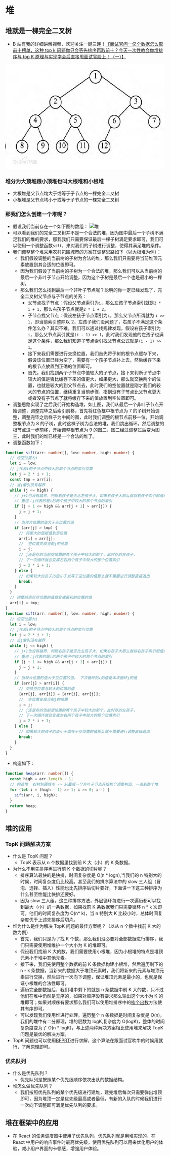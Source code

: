 # 堆

## 堆就是一棵完全二叉树

- B 站有我的详细讲解视频，欢迎关注一键三连！[【面试官问一亿个数据怎么取前十榜单，这种 top k 问题你只会答先排序再取前十？今天一次性教会你堆排序与 top K 原理与实现学会后直接甩面试官脸上！（一）】 ](https://www.bilibili.com/video/BV1Rb41197hh/?share_source=copy_web&vd_source=f90566f00b6f17d7dd03097988325717)

![堆](/images/heap.jpg)

### 堆分为大顶堆跟小顶堆也叫大根堆和小根堆

- 大根堆是父节点均大于或等于子节点的一棵完全二叉树
- 小根堆是父节点均小于或等于子节点的一棵完全二叉树

### 那我们怎么创建一个堆呢？

- 假设我们当前存在一个如下图的数组：
  ![堆](/images/堆.png)
- 可以看到我们的完全二叉树并不是一个合法的堆，因为图中最后一个子树不满足我们的堆的要求，那我我们只需要保证最后一棵子树满足要求即可，我们可以使用一个调整函数`sift`，来对我们的子树进行调整，使得其满足堆的条件。
- 我们调整整个堆采用农村包围城市的方案其调整思路如下（以大根堆为例）：
  - 我们假设调整的当前树的子树为合法的堆，那么我们只需要将当前堆顶元素放置到其合适的位置即可。
  - 因为我们假设了当前树的子树为一个合法的堆，那么我们可以从当前树的最后一个非叶子节点开始调整，因为这个子树是最后一个也是最小的一棵树。
  - 那么我们怎么找到最后一个非叶子节点呢？聪明的你一定已经发现了，完全二叉树父节点与子节点的关系：
    - 父节点找子节点：假设父节点索引为`i`，那么左孩子节点索引就是`2 * i + 1`，那么右孩子节点就是`2 * i + 2`。
    - 子节点找父节点：假设左孩子节点索引为`i`，那么父节点所谓就为 `i >> 1`，即当前索引整除以 2，左孩子我们没问题了，右孩子不满足这个条件怎么办？其实不难，我们可以通过找规律发现，假设右孩子索引为`i`，那么父节点索引就是`(i - 1) >> 1`，此时我们发现他的左孩子也满足这个条件，那么我们知道子节点索引找父节点公式就是`(i - 1) >> 1`。
    - 接下来我们需要进行交换位置，我们首先将子树的根节点缓存下来，假设该位置已经为空了，需要有一个孩子节点补上去，然后缓存下来的根节点放置到正确的位置即可。
    - 首先，我们找到两个子节点中值较大的子节点，接下来判断子节点中较大的值是否比缓存下来的值更大，如果更大，那么就交换两个的位置，也就是较大的到父节点去，此时我们的空位置就是刚才我们的较大的节点的位置，继续重复当前步骤，指到没有子节点比父节点更大或者没有子节点了就将缓存下来的值放置到空位置即可。
- 调整思路实现了之后我们开始构造堆，如上图，我们从最后一个非叶子节点开始调整，调整完毕之后索引前移，首先将红色框中根节点为 7 的子树开始调整，调整完毕之后样子为中间的图，此时我们调整的根节点前移一位，开始调整根节点为 8 的子树，此时这棵子树为合法的堆，我们跳出循环。然后调整的根节点进一步前移，开始调整根节点为 9 的图二，图二经过调整过后变为图三，此时我们的堆已经是一个合法的堆了。
- 调整函数如下：

```ts
function sift(arr: number[], low: number, high: number) {
  // 设空位置为i
  let i = low;
  // j代表i的子节点中较大的那个节点的索引位置
  let j = 2 * i + 1;
  const tmp = arr[i];
  // 当j索引没有越界
  while (j <= high) {
    // j+1也没有越界，判断右孩子是否比左孩子大，如果右孩子大那么就将右孩子索引赋值给j
    // 重述：j代表的是i的两个孩子中较大的那个节点的索引
    if (j + 1 <= high && arr[j + 1] > arr[j]) {
      j = j + 1;
    }
    // 当较大位置的值大于空位置的值
    if (arr[j] > tmp) {
      // 将更大的值赋值到空位置
      arr[i] = arr[j];
      //  空位置变成当前j的位置
      i = j;
      // j还是存的当前空位置的两个孩子中较大的那个，此时存的左孩子，
      // 下一次循环就会变成左右两个孩子中较大的那个位置索引
      j = 2 * i + 1;
    } else {
      // 如果较大的孩子的值小于或等于空位置的值那么就不需要进行调整直接退出
      break;
    }
  }
  // 调整结束后空位置的值就变成最初的位置的值
  arr[i] = tmp;
}
function sift(arr: number[], low: number, high: number) {
  // 设空位置为i
  let i = low;
  // j代表i的子节点中较大的那个节点的索引位置
  let j = 2 * i + 1;
  // 当j索引没有越界
  while (j <= high) {
    // j+1也没有越界，判断右孩子是否比左孩子大，如果右孩子大那么就将右孩子索引赋值给j
    // 重述：j代表的是i的两个孩子中较大的那个节点的索引
    if (j + 1 <= high && arr[j + 1] > arr[j]) {
      j = j + 1;
    }
    // 当较大位置的值大于空位置的值， 下次循环的i的值是本次循环j的值
    if (arr[j] > arr[i]) {
      // 交换空位置与较大的位置的值
      [arr[j], arr[i]] = [arr[i], arr[j]];
      //  空位置变成当前j的位置
      i = j;
      // j还是存的当前空位置的两个孩子中较大的那个，此时存的左孩子，
      // 下一次循环就会变成左右两个孩子中较大的那个位置索引
      j = 2 * i + 1;
    } else {
      // 如果较大的孩子的值小于或等于空位置的值那么就不需要进行调整直接退出
      break;
    }
  }
}
```

- 构造如下：

```ts
function heap(arr: number[]) {
  const high = arr.length - 1;
  // 构造堆  农村包围城市 -> 从最后一个非叶子节点开始挨个调整构造，一直到整个堆
  for (let i = (high - 1) >> 1; i >= 0; i--) {
    sift(arr, i, high);
  }
  return heap;
}
```

## 堆的应用

### TopK 问题解决方案

- 什么是 TopK 问题？
  - TopK 表示从 n 个数据里找到前 K 大（小）的 K 条数据。
- 为什么不用先排序再进行前 K 个数据的切片呢？
  - 排序算法最快的是快排，时间复杂度是 O(n \* logn),当我们的 n 特别大的时候，时间复杂度仍比较高。甚至我们的排序算法中的 slow 三人组（冒泡、选择、插入）性能也比先排序后切片要好，下面讲一下这三种排序为什么甚至性能比快排还要好。
  - 因为 slow 三人组，这三种排序方法，外层循环每进行一次遍历都可以找到最大（小）的一条数据，如果找前 K 条数据我们只需要循环 n \* k 次即可，他们的时间复杂度为 O(n\* k)，当 n 特别大 K 比较小时，总体时间复杂度优于上述先排序后切片。
- 堆为什么是作为解决 TopK 问题的最佳方案呢？（以从 n 个数中找前 K 大的数为例）
  - 首先，我们只是为了找 K 个数，那么我们没必要对全部数据进行排序，我们只需要使用堆维护一个大小为 K 的堆即可。
  - 假设我们找前 K 大的数，我们需要使用小根堆，因为小根堆的特点是堆顶元素小于堆中其他元素。
  - 接下来，我们先使用整个数据的前 K 条数据构建小根堆，然后遍历剩下的 n - k 条数据，当新来的数据大于堆顶元素时，我们将新来的元素与堆顶元素进行交换，然后进行一次向下调整，保证堆顶元素是最小的，也就是保证小根堆的合法性即可。
  - 遍历完全部数据后，我们堆中剩下的就是 n 条数据中前 K 大的数，只不过他们在堆中仍然是无序的，如果对顺序没有要求那么输出这个大小为 K 的堆即可；如果对顺序有要求那么我们可以使用堆排序中的[挨个出数](/zyq-docs/algorithm/sort?#堆排序)方法使其有序即可。
  - 可以发现我们使用堆进行处理，遍历整个 n 条数据是时间复杂度是 O(n)，我们的堆中有二分原理，堆的层数为 logK,复杂度为 O(logK)，整体的时间复杂度变为了 O(n \* logK)，与上述两种解决方案相比使用堆来解决 TopK 问题是最优的解决方案。
- TopK 问题也可以使用[BFPRT](https://zhuanlan.zhihu.com/p/31498036)进行求解，这个算法在跟面试官吹牛的时候用就行，了解原理即可。

### 优先队列

- 什么是优先队列？
  - 优先队列是按照某个优先级顺序依次出队的数据结构。
- 堆怎么做优先队列？
  - 我们按照优先队列的某个优先级进行建堆，建完堆后每次只需要弹出堆顶即可，因为堆顶一定是优先级最高或者最低，有新的入队的时候我们进行一次向下调整即可满足优先队列的要求。

## 堆在框架中的应用

- 在 React 的任务调度器中使用了优先队列，优先队列就是用堆实现的，在 React 中用户的响应事件时最高优先级，使用优先队列可以用来优化用户的体验，减小用户界面的卡顿感，增强用户体验。
